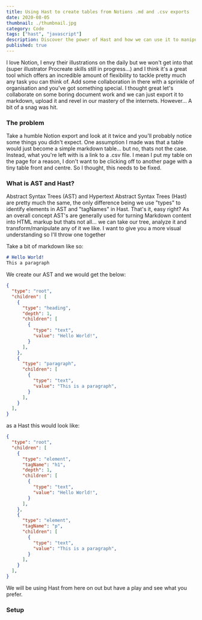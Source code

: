 ```yaml
---
title: Using Hast to create tables from Notions .md and .csv exports
date: 2020-08-05
thumbnail: ./thumbnail.jpg
category: Code
tags: ["hast", "javascript"]
description: Discover the power of Hast and how we can use it to manipulate markdown content. Let's turn some .md table links into the real deal.
published: true
---
```


I love Notion, I envy their illustrations on the daily but we won't get into that (super illustrator Procreate skills still in progress...) and I think it's a great tool which offers an incredible amount of flexibility to tackle pretty much any task you can think of. Add some collaboration in there with a sprinkle of organisation and you've got something special. I thought great let's collaborate on some boring document work and we can just export it to markdown, upload it and revel in our mastery of the internets. However... A bit of a snag was hit.

### The problem

Take a humble Notion export and look at it twice and you'll probably notice some things you didn't expect. One assumption I made was that a table would just become a simple markdown table... but no, thats not the case. Instead, what you're left with is a link to a .csv file. I mean I put my table on the page for a reason, I don't want to be clicking off to another page with a tiny table front and centre. So I thought, this needs to be fixed.

### What is AST and Hast?

Abstract Syntax Trees (AST) and Hypertext Abstract Syntax Trees (Hast) are pretty much the same, the only difference being we use "types" to identify elements in AST and "tagNames" in Hast. That's it, easy right? As an overall concept AST's are generally used for turning Markdown content into HTML markup but thats not all... we can take our tree, analyze it and transform/manipulate any of it we like. I want to give you a more visual understanding so I'll throw one together

Take a bit of markdown like so:
```md
# Hello World!
This a paragraph
```

We create our AST and we would get the below: 
```json
{
  "type": "root",
  "children": [
    {
      "type": "heading",
      "depth": 1,
      "children": [
        {
          "type": "text",
          "value": "Hello World!",
        }
      ],
    },
    {
      "type": "paragraph",
      "children": [
        {
          "type": "text",
          "value": "This is a paragraph",
        }
      ],
    }
  ],
}
```

as a Hast this would look like:
```json
{
  "type": "root",
  "children": [
    {
      "type": "element",
      "tagName": "h1",
      "depth": 1,
      "children": [
        {
          "type": "text",
          "value": "Hello World!",
        }
      ],
    },
    {
      "type": "element",
      "tagName": "p",
      "children": [
        {
          "type": "text",
          "value": "This is a paragraph",
        }
      ],
    }
  ],
}
```

We will be using Hast from here on out but have a play and see what you prefer.

### Setup

